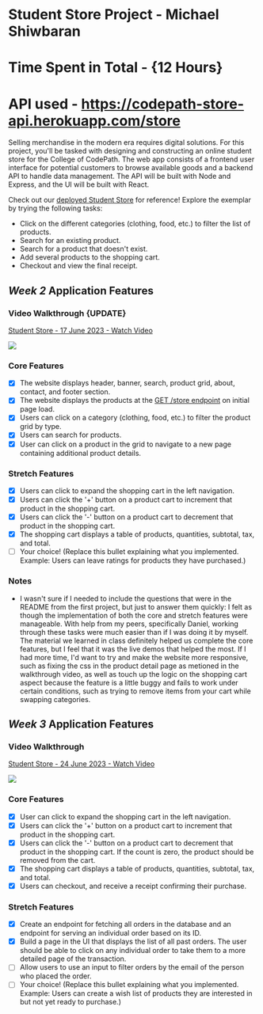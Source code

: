 # Student Store Project - Michael Shiwbaran

# Time Spent in Total - {12 Hours}

# API used - https://codepath-store-api.herokuapp.com/store

Selling merchandise in the modern era requires digital solutions. For this project, you'll be tasked with designing and constructing an online student store for the College of CodePath. The web app consists of a frontend user interface for potential customers to browse available goods and a backend API to handle data management. The API will be built with Node and Express, and the UI will be built with React.

Check out our [deployed Student Store](https://codepath-student-store-demo.surge.sh/) for reference! Explore the exemplar by trying the following tasks:

- Click on the different categories (clothing, food, etc.) to filter the list of products.
- Search for an existing product.
- Search for a product that doesn't exist.
- Add several products to the shopping cart.
- Checkout and view the final receipt.

## _Week 2_ Application Features

### Video Walkthrough {UPDATE}

<a href="https://www.loom.com/share/bd5a31570d934deb92a44567fb011c96">
    <p>Student Store - 17 June 2023 - Watch Video</p>
    <img style="max-width:300px;" src="https://cdn.loom.com/sessions/thumbnails/bd5a31570d934deb92a44567fb011c96-with-play.gif">
  </a>

### Core Features

- [x] The website displays header, banner, search, product grid, about, contact, and footer section.
- [x] The website displays the products at the [GET /store endpoint](https://codepath-store-api.herokuapp.com/store) on initial page load.
- [x] Users can click on a category (clothing, food, etc.) to filter the product grid by type.
- [x] Users can search for products.
- [x] User can click on a product in the grid to navigate to a new page containing additional product details.

### Stretch Features

- [x] Users can click to expand the shopping cart in the left navigation.
- [x] Users can click the '+' button on a product cart to increment that product in the shopping cart.
- [x] Users can click the '-' button on a product cart to decrement that product in the shopping cart.
- [x] The shopping cart displays a table of products, quantities, subtotal, tax, and total.
- [ ] Your choice! (Replace this bullet explaining what you implemented. Example: Users can leave ratings for products they have purchased.)

### Notes

- I wasn't sure if I needed to include the questions that were in the README from the first project, but just to answer them quickly:
  I felt as though the implementation of both the core and stretch features were manageable. With help from my peers, specifically Daniel, working through these tasks were much easier than if I was doing it by myself. The material we learned in class definitely helped us complete the core features, but I feel that it was the live demos that helped the most. If I had more time, I'd want to try and make the website more responsive, such as fixing the css in the product detail page as metioned in the walkthrough video, as well as touch up the logic on the shopping cart aspect because the feature is a little buggy and fails to work under certain conditions, such as trying to remove items from your cart while swapping categories.

## _Week 3_ Application Features

### Video Walkthrough

<a href="https://www.loom.com/share/bfe69ebd41b94476b8115228685eac0c">
    <p>Student Store - 24 June 2023 - Watch Video</p>
    <img style="max-width:300px;" src="https://cdn.loom.com/sessions/thumbnails/bfe69ebd41b94476b8115228685eac0c-with-play.gif">
  </a>

### Core Features

- [x] User can click to expand the shopping cart in the left navigation.
- [x] Users can click the '+' button on a product cart to increment that product in the shopping cart.
- [x] Users can click the '-' button on a product cart to decrement that product in the shopping cart. If the count is zero, the product should be removed from the cart.
- [x] The shopping cart displays a table of products, quantities, subtotal, tax, and total.
- [x] Users can checkout, and receive a receipt confirming their purchase.

### Stretch Features

- [x] Create an endpoint for fetching all orders in the database and an endpoint for serving an individual order based on its ID.
- [x] Build a page in the UI that displays the list of all past orders. The user should be able to click on any individual order to take them to a more detailed page of the transaction.
- [ ] Allow users to use an input to filter orders by the email of the person who placed the order.
- [ ] Your choice! (Replace this bullet explaining what you implemented. Example: Users can create a wish list of products they are interested in but not yet ready to purchase.)
